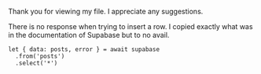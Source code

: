 Thank you for viewing my file. I appreciate any suggestions.

There is no response when trying to insert a row. I copied exactly what was in the documentation of Supabase but to no avail.

```
let { data: posts, error } = await supabase
  .from('posts')
  .select('*')
```
